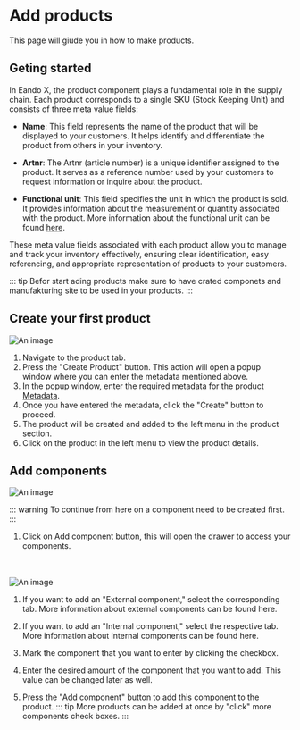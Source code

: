 # Add products

This page will giude you in how to make products.

## <span id="Geting-started">Geting started</span>






In Eando X, the product component plays a fundamental role in the supply chain. Each product corresponds to a single SKU (Stock Keeping Unit) and consists of three meta value fields:

- **Name**: This field represents the name of the product that will be displayed to your customers. It helps identify and differentiate the product from others in your inventory.

- **Artnr**: The Artnr (article number) is a unique identifier assigned to the product. It serves as a reference number used by your customers to request information or inquire about the product.

- **Functional unit**: This field specifies the unit in which the product is sold. It provides information about the measurement or quantity associated with the product. More information about the functional unit can be found [here](link-to-functional-unit-docs).

These meta value fields associated with each product allow you to manage and track your inventory effectively, ensuring clear identification, easy referencing, and appropriate representation of products to your customers.


::: tip
Befor start ading products make sure to have crated componets and manufakturing site to be used in your products.
:::


## Create your first product

![An image](./Createproduct.png)

1. Navigate to the product tab.
2. Press the "Create Product" button. This action will open a popup window where you can enter the metadata mentioned above.
3. In the popup window, enter the required metadata for the product [Metadata](#Geting-started).
4. Once you have entered the metadata, click the "Create" button to proceed.
5. The product will be created and added to the left menu in the product section.
6. Click on the product in the left menu to view the product details.

## Add components


![An image](./Addcomponent.png)

::: warning
To continue from here on a component need to be created first.
:::

1. Click on Add component button, this will open the drawer to access your components.

<div style="height: 20px;"></div>

![An image](./addcomponent2.png)

1. If you want to add an "External component," select the corresponding tab. More information about external components can be found here.

2. If you want to add an "Internal component," select the respective tab. More information about internal components can be found here.

3. Mark the component that you want to enter by clicking the checkbox.

4. Enter the desired amount of the component that you want to add. This value can be changed later as well.

5. Press the "Add component" button to add this component to the product.
::: tip
More products can be added at once by "click" more components check boxes.
:::